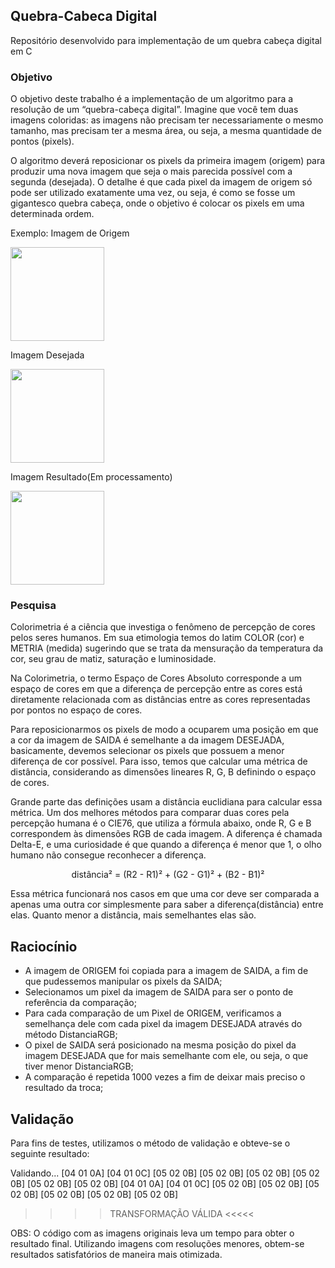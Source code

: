 ## Quebra-Cabeca Digital

Repositório desenvolvido para implementação de um quebra cabeça digital em C

### Objetivo

O objetivo deste trabalho é a implementação de um algoritmo para a resolução de um “quebra-cabeça digital”. Imagine que você tem duas imagens coloridas: as imagens não precisam ter necessariamente o mesmo tamanho, mas precisam ter a mesma área, ou seja, a mesma quantidade de pontos (pixels).

O algoritmo deverá reposicionar os pixels da primeira imagem (origem) para produzir uma nova imagem que seja o mais parecida possível   com a segunda (desejada). O detalhe é que cada pixel da imagem de origem só pode ser utilizado exatamente uma vez, ou seja, é como se fosse um gigantesco quebra cabeça, onde o objetivo é colocar os pixels em uma determinada ordem.

Exemplo:
Imagem de Origem

<img src = "https://github.com/bramos013/PSB-QuebraCabeca/blob/main/dali2.jpg" height = "150em" />

Imagem Desejada

<img src = "https://github.com/bramos013/PSB-QuebraCabeca/blob/main/dali1.jpg" height = "150em" />

Imagem Resultado(Em processamento)

<img src = "https://github.com/bramos013/PSB-QuebraCabeca/blob/main/resultado.jpg" height = "150em" />

### Pesquisa

Colorimetria é a ciência que investiga o fenômeno de percepção de cores pelos seres humanos. Em sua etimologia temos do latim COLOR (cor) e METRIA (medida) sugerindo que se trata da mensuração da temperatura da cor, seu grau de matiz, saturação e luminosidade.

Na Colorimetria, o termo Espaço de Cores Absoluto corresponde a um espaço de cores em que a diferença de percepção entre as cores está diretamente relacionada com as distâncias entre as cores representadas por pontos no espaço de cores. 

Para reposicionarmos os pixels de modo a ocuparem uma posição em que a cor da imagem de SAIDA é semelhante a da imagem DESEJADA, basicamente, devemos selecionar os pixels que possuem a menor diferença de cor possível. Para isso, temos que calcular uma métrica de distância, considerando as dimensões lineares R, G, B definindo o espaço de cores.

Grande parte das definições usam a distância euclidiana para calcular essa métrica. Um dos melhores métodos para comparar duas cores pela percepção humana é o CIE76, que utiliza a fórmula abaixo, onde R, G e B correspondem às dimensões RGB de cada imagem. A diferença é chamada Delta-E, e uma curiosidade é que quando a diferença é menor que 1, o olho humano não consegue reconhecer a diferença.


<p align=center>distância² = (R2 - R1)² +  (G2 - G1)² + (B2 - B1)²<p> 


Essa métrica funcionará nos casos em que uma cor deve ser comparada a apenas uma outra cor simplesmente para saber a diferença(distância) entre elas. Quanto menor a distância, mais semelhantes elas são.


## Raciocínio 
- A imagem de ORIGEM foi copiada para a imagem de SAIDA, a fim de que pudessemos manipular os pixels da SAIDA;
- Selecionamos um pixel da imagem de SAIDA para ser o ponto de referência da comparação;
- Para cada comparação de um Pixel de ORIGEM, verificamos a semelhança dele com cada pixel da imagem DESEJADA através do método DistanciaRGB;
- O pixel de SAIDA será posicionado na mesma posição do pixel da imagem DESEJADA que for mais semelhante com ele, ou seja, o que tiver menor DistanciaRGB;
- A comparação é repetida 1000 vezes a fim de deixar mais preciso o resultado da troca;

## Validação
Para fins de testes, utilizamos o método de validação e obteve-se o seguinte resultado:


Validando...
[04 01 0A] [04 01 0C] [05 02 0B] [05 02 0B] [05 02 0B] [05 02 0B] [05 02 0B] [05 02 0B] 
[04 01 0A] [04 01 0C] [05 02 0B] [05 02 0B] [05 02 0B] [05 02 0B] [05 02 0B] [05 02 0B] 
>>>> TRANSFORMAÇÃO VÁLIDA <<<<< 


OBS: O código com as imagens originais leva um tempo para obter o resultado final. Utilizando imagens com resoluções menores, obtem-se resultados satisfatórios de maneira mais otimizada.

